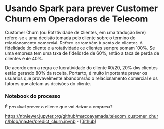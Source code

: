 # Usando Spark para prever Customer Churn em Operadoras de Telecom


Customer Churn (ou Rotatividade de Clientes, em uma tradução livre) refere-se a uma decisão tomada pelo cliente sobre o término do relacionamento comercial. Refere-se também à perda de clientes. A fidelidade do cliente e a rotatividade de clientes sempre somam 100%. Se uma empresa tem uma taxa de fidelidade de 60%, então a taxa de perda de clientes é de 40%. 

De acordo com a regra de lucratividade do cliente 80/20, 20% dos clientes estão gerando 80% da receita. Portanto, é muito importante prever os usuários que provavelmente abandonarão o relacionamento comercial e os fatores que afetam as decisões do cliente.

### Notebook do processo

É possível prever o cliente que vai deixar a empresa?

https://nbviewer.jupyter.org/github/marcoayamada/telecom_customer_churn/blob/master/predict_churn.ipynb - [[Github](https://github.com/marcoayamada/telecom_customer_churn/blob/master/predict_churn.ipynb)]

